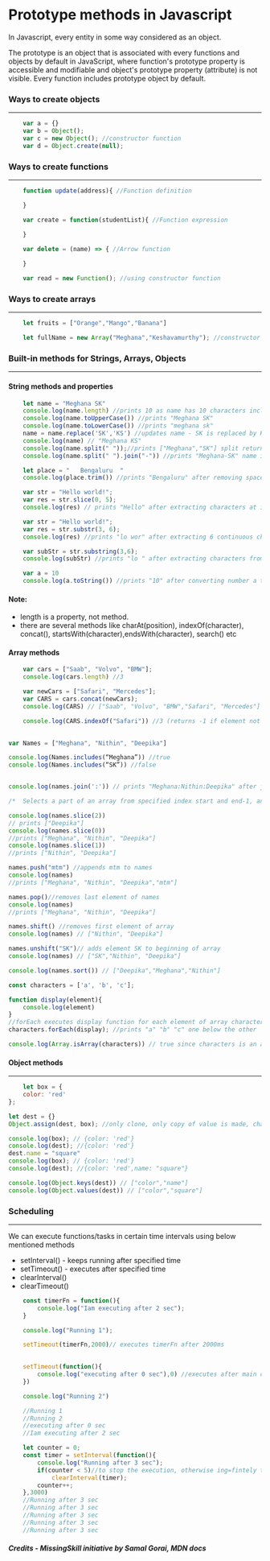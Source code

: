 # Prototype methods in Javascript

In Javascript, every entity in some way considered as an object. 

The prototype is an object that is associated with every functions and objects by default in JavaScript, where function's prototype property is accessible and modifiable and object's prototype property (attribute) is not visible. Every function includes prototype object by default.

### Ways to create objects
---
```Javascript
    var a = {}
	var b = Object();
	var c = new Object(); //constructor function
	var d = Object.create(null);
```

### Ways to create functions
---
```Javascript
    function update(address){ //Function definition

    }

    var create = function(studentList){ //Function expression

    }

    var delete = (name) => { //Arrow function
    
    }

    var read = new Function(); //using constructor function
```

### Ways to create arrays
---
```Javascript
    let fruits = ["Orange","Mango","Banana"]

    let fullName = new Array("Meghana","Keshavamurthy"); //constructor method
```

### Built-in methods for Strings, Arrays, Objects
---
#### String methods and properties
```Javascript
    let name = "Meghana SK"
    console.log(name.length) //prints 10 as name has 10 characters including a space between 
    console.log(name.toUpperCase()) //prints "Meghana SK"
    console.log(name.toLowerCase()) //prints "meghana sk"
    name = name.replace('SK','KS') //updates name - SK is replaced by KS
    console.log(name) // "Meghana KS"
    console.log(name.split(" "));//prints ["Meghana","SK"] split returns an array of substrings splitted by space " "
    console.log(name.split(" ").join("-")) //prints "Meghana-SK" name is splitted by a space and substrings are joined by hyphen -

    let place = "   Bengaluru  "
    console.log(place.trim()) //prints "Bengaluru" after removing spaces from both the ends

    var str = "Hello world!";
    var res = str.slice(0, 5);
    console.log(res) // prints "Hello" after extracting characters at index 0 to index 5-1=4 to new string

    var str = "Hello world!";
    var res = str.substr(3, 6);
    console.log(res) //prints "lo wor" after extracting 6 continuous characters from index 3

    var subStr = str.substring(3,6);
    console.log(subStr) //prints "lo " after extracting characters from index 3 to index 6-1=5

    var a = 10
    console.log(a.toString()) //prints "10" after converting number a to string
```
#### Note: 
- length is a property, not method.
- there are several methods like charAt(position), indexOf(character), concat(), startsWith(character),endsWith(character), search() etc

#### Array methods
```Javascript
    var cars = ["Saab", "Volvo", "BMW"];
    console.log(cars.length) //3

    var newCars = ["Safari", "Mercedes"];
    var CARS = cars.concat(newCars);
    console.log(CARS) // ["Saab", "Volvo", "BMW","Safari", "Mercedes"]

    console.log(CARS.indexOf("Safari")) //3 (returns -1 if element not present in the array)

   
var Names = ["Meghana", "Nithin", "Deepika"]

console.log(Names.includes(“Meghana”)) //true
console.log(Names.includes(“SK”)) //false


console.log(names.join(':')) // prints "Meghana:Nithin:Deepika" after joining all elements of array using delimiter :

/*	Selects a part of an array from specified index start and end-1, and returns the new array . If no end is mentioned, complete array from start index considered*/

console.log(names.slice(2))
// prints ["Deepika"]
console.log(names.slice(0))
//prints ["Meghana", "Nithin", "Deepika"]
console.log(names.slice(1))
//prints ["Nithin", "Deepika"]

names.push("mtm") //appends mtm to names
console.log(names)
//prints ["Meghana", "Nithin", "Deepika","mtm"]

names.pop()//removes last element of names
console.log(names)
//prints ["Meghana", "Nithin", "Deepika"]

names.shift() //removes first element of array
console.log(names) // ["Nithin", "Deepika"]

names.unshift("SK")// adds element SK to beginning of array
console.log(names) // ["SK","Nithin", "Deepika"]

console.log(names.sort()) // ["Deepika","Meghana","Nithin"]

const characters = ['a', 'b', 'c'];

function display(element){
    console.log(element)
}
//forEach executes display function for each element of array characters
characters.forEach(display); //prints "a" "b" "c" one below the other

console.log(Array.isArray(characters)) // true since characters is an array
```
#### Object methods
---
```Javascript
    let box = {
    color: 'red'
};

let dest = {}
Object.assign(dest, box); //only clone, only copy of value is made, change in dest does not affect box

console.log(box); // {color: 'red'}
console.log(dest); //{color: 'red'}
dest.name = "square" 
console.log(box); // {color: 'red'}
console.log(dest); //{color: 'red',name: "square"}

console.log(Object.keys(dest)) // ["color","name"]
console.log(Object.values(dest)) // ["color","square"]
```

### Scheduling
---
We can execute functions/tasks in certain time intervals using below mentioned methods

- setInterval() - keeps running after specified time
- setTimeout() - executes after specified time
- clearInterval()
- clearTimeout()

```Javascript
    const timerFn = function(){
        console.log("Iam executing after 2 sec");
    }

    console.log("Running 1");

    setTimeout(timerFn,2000)// executes timerFn after 2000ms
    

    setTimeout(function(){
        console.log("executing after 0 sec"),0) //executes after main code executed
    })

    console.log("Running 2")

    //Running 1
    //Running 2
    //executing after 0 sec
    //Iam executing after 2 sec
```
```Javascript
    let counter = 0;
    const timer = setInterval(function(){
        console.log("Running after 3 sec");
        if(counter < 5)//to stop the execution, otherwise ing=fintely timer will be running
            clearInterval(timer);
        counter++;
    },3000)
    //Running after 3 sec
    //Running after 3 sec
    //Running after 3 sec
    //Running after 3 sec
    //Running after 3 sec
```




















##### Credits - MissingSkill initiative by Samal Gorai, MDN docs 